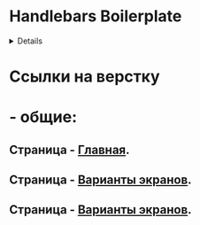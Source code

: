 # Handlebars Boilerplate

<details>
Бойлерплейт на основе связки Gulp + Webpack с поддержкой SVG спрайтов и SCSS

## Установка

Установить Node JS, затем выполнить команду:

```bash
npm install
```

## Использование

В режиме разработки:

```bash
npm run dev
```
В продакшен режиме:

```bash
npm run build
```
</details>

# Ссылки на верстку
# - общие:
## Страница - [Главная](https://eduardoalparov.github.io/suvarstroit/).
## Страница - [Варианты экранов](https://eduardoalparov.github.io/suvarstroit/alternatives.html).
## Страница - [Варианты экранов](https://eduardoalparov.github.io/suvarstroit/project.html).
